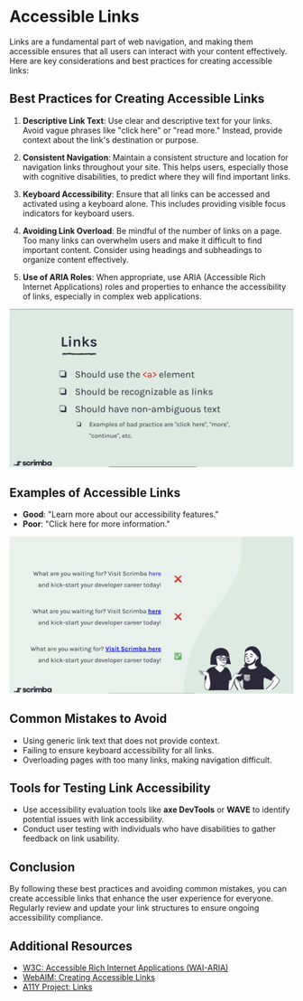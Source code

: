 # Accessible Links

Links are a fundamental part of web navigation, and making them accessible ensures that all users can interact with your content effectively. Here are key considerations and best practices for creating accessible links:

## Best Practices for Creating Accessible Links

1. **Descriptive Link Text**: Use clear and descriptive text for your links. Avoid vague phrases like "click here" or "read more." Instead, provide context about the link's destination or purpose.

2. **Consistent Navigation**: Maintain a consistent structure and location for navigation links throughout your site. This helps users, especially those with cognitive disabilities, to predict where they will find important links.

3. **Keyboard Accessibility**: Ensure that all links can be accessed and activated using a keyboard alone. This includes providing visible focus indicators for keyboard users.

4. **Avoiding Link Overload**: Be mindful of the number of links on a page. Too many links can overwhelm users and make it difficult to find important content. Consider using headings and subheadings to organize content effectively.

5. **Use of ARIA Roles**: When appropriate, use ARIA (Accessible Rich Internet Applications) roles and properties to enhance the accessibility of links, especially in complex web applications.

![Accessible Links Should Be](links-should-image.png)

## Examples of Accessible Links

- **Good**: "Learn more about our accessibility features."
- **Poor**: "Click here for more information."

![Good vs Poor Link Text](good-vs-poor-link-text.png)

## Common Mistakes to Avoid

- Using generic link text that does not provide context.
- Failing to ensure keyboard accessibility for all links.
- Overloading pages with too many links, making navigation difficult.

## Tools for Testing Link Accessibility

- Use accessibility evaluation tools like **axe DevTools** or **WAVE** to identify potential issues with link accessibility.
- Conduct user testing with individuals who have disabilities to gather feedback on link usability.

## Conclusion

By following these best practices and avoiding common mistakes, you can create accessible links that enhance the user experience for everyone. Regularly review and update your link structures to ensure ongoing accessibility compliance.

## Additional Resources

- [W3C: Accessible Rich Internet Applications (WAI-ARIA)](https://www.w3.org/WAI/ARIA/)
- [WebAIM: Creating Accessible Links](https://webaim.org/techniques/links/)
- [A11Y Project: Links](https://www.a11yproject.com/posts/2020-06-22-creating-accessible-links/)
